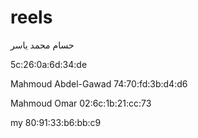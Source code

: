 # reels


حسام محمد ياسر

5c:26:0a:6d:34:de

Mahmoud Abdel-Gawad
74:70:fd:3b:d4:d6

Mahmoud Omar
02:6c:1b:21:cc:73


my
80:91:33:b6:bb:c9
